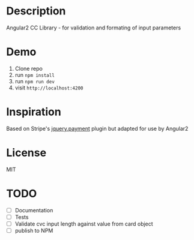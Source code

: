 # Description

Angular2 CC Library - for validation and formating of input parameters

# Demo
1. Clone repo
2. run `npm install`
3. run `npm run dev`
4. visit `http://localhost:4200`

# Inspiration

Based on Stripe's [jquery.payment](https://github.com/stripe/jquery.payment) plugin but adapted for use by Angular2

# License

MIT

# TODO
- [ ] Documentation
- [ ] Tests
- [ ] Validate cvc input length against value from card object
- [ ] publish to NPM
